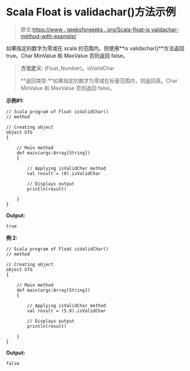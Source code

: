 # Scala Float is validachar()方法示例

> 原文:[https://www . geeksforgeeks . org/Scala-float-is validachar-method-with-example/](https://www.geeksforgeeks.org/scala-float-isvalidchar-method-with-example/)

如果指定的数字为零或在 scala 的范围内，则使用**is validachar()**方法返回 true。Char MinValue 和 MaxValue 否则返回 false。

> **方法定义:** (Float_Number)。isValidChar
> 
> **返回类型:**如果指定的数字为零或在标量范围内，则返回真。Char MinValue 和 MaxValue 否则返回 false。

**示例#1:**

```
// Scala program of Float isValidChar()
// method

// Creating object
object GfG
{ 

    // Main method
    def main(args:Array[String])
    {

        // Applying isValidChar method
        val result = (0).isValidChar

        // Displays output
        println(result)

    }
} 
```

**Output:**

```
true

```

**例 2:**

```
// Scala program of Float isValidChar()
// method

// Creating object
object GfG
{ 

    // Main method
    def main(args:Array[String])
    {

        // Applying isValidChar method
        val result = (5.9).isValidChar

        // Displays output
        println(result)

    }
} 
```

**Output:**

```
false

```